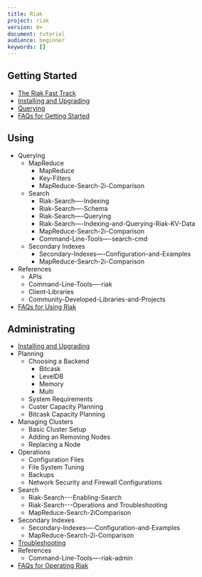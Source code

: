 ```yaml
---
title: Riak
project: riak
version: 0+
document: tutorial
audience: beginner
keywords: []
---
```


## Getting Started

* [The Riak Fast Track](/tutorials/fast-track/index.html)
* [Installing and Upgrading](/tutorials/installation/index.html)
* [Querying](/tutorials/querying/index.html)
* [FAQs for Getting Started](/faqs/basics.html)

## Using

* Querying
  * MapReduce
     * MapReduce
     * Key-Filters
     * MapReduce-Search-2i-Comparison
  * Search
     * Riak-Search—-Indexing
     * Riak-Search—-Schema
     * Riak-Search—-Querying
     * Riak-Search—-Indexing-and-Querying-Riak-KV-Data
     * MapReduce-Search-2i-Comparison
     * Command-Line-Tools—-search-cmd
  * Secondary Indexes
     * Secondary-Indexes—-Configuration-and-Examples
     * MapReduce-Search-2i-Comparison
* References
  * APIs
  * Command-Line-Tools—-riak
  * Client-Libraries
  * Community-Developed-Libraries-and-Projects
* [FAQs for Using Riak](/faqs/developing.html)

## Administrating

* [Installing and Upgrading](/tutorials/installation/index.html)
* Planning
  * Choosing a Backend
     * Bitcask
     * LevelDB
     * Memory
     * Multi
  * System Requirements
  * Custer Capacity Planning
  * Bitcask Capacity Planning
* Managing Clusters
  * Basic Cluster Setup
  * Adding an Removing Nodes
  * Replacing a Node
* Operations
  * Configuration Files
  * File System Tuning
  * Backups
  * Network Security and Firewall Configurations
* Search
  * Riak-Search---Enabling-Search
  * Riak-Search---Operations and Troubleshooting
  * MapReduce-Search-2iComparison
* Secondary Indexes
  * Secondary-Indexes—-Configuration-and-Examples
  * MapReduce-Search-2i-Comparison
* [Troubleshooting](cookbooks/troubleshooting.html)
* References
  * Command-Line-Tools—-riak-admin
* [FAQs for Operating Riak](/faqs/operations.html)
